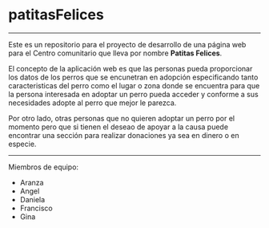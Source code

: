 # patitasFelices
---
Este es un repositorio para el proyecto de desarrollo de una página web para el Centro comunitario que lleva por nombre **Patitas Felices**.

El concepto de la aplicación web es que las personas pueda proporcionar los datos de los perros que se encunetran en adopción especificando tanto caracteristicas del perro como el lugar o zona donde se encuentra para que la persona interesada en adoptar un perro pueda acceder y conforme a sus necesidades adopte al perro que mejor le parezca. 

Por otro lado, otras personas que no quieren adoptar un perro por el momento pero que si tienen el  deseao de  apoyar a la causa puede encontrar una sección para realizar donaciones ya sea en dinero o en especie. 

---
Miembros de equipo:
- Aranza
- Angel
- Daniela
- Francisco
- Gina
